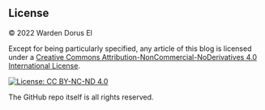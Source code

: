 ## License
&copy; 2022 Warden Dorus El

Except for being particularly specified, any article of this blog is licensed under a
[Creative Commons Attribution-NonCommercial-NoDerivatives 4.0 International License](http://creativecommons.org/licenses/by-nc-nd/4.0/).

[![License: CC BY-NC-ND 4.0](https://img.shields.io/badge/License-CC%20BY--NC--ND%204.0-lightgrey.svg)](https://creativecommons.org/licenses/by-nc-nd/4.0/)

The GitHub repo itself is all rights reserved.